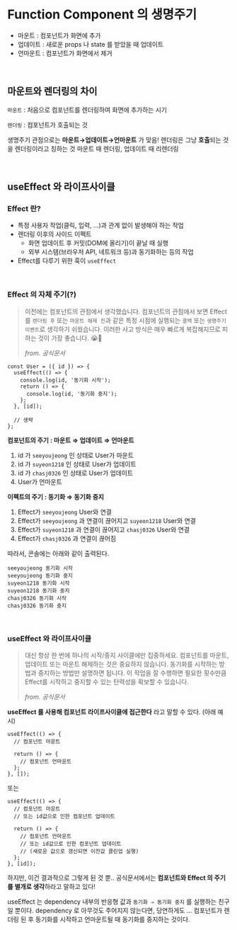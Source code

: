 # Function Component 의 생명주기

- 마운트 : 컴포넌트가 화면에 추가
- 업데이트 : 새로운 props 나 state 를 받았을 때 업데이트
- 언마운트 : 컴포넌트가 화면에서 제거

<br>

## 마운트와 렌더링의 차이

`마운트` : 처음으로 컴포넌트를 렌더링하여 화면에 추가하는 시기

`렌더링` : 컴포넌트가 호출되는 것

생명주기 관점으로는 **마운트→업데이트→언마운트** 가 맞음!
렌더링은 그냥 **호출**되는 것을 렌더링이라고 칭하는 것
마운트 때 렌더링, 업데이트 때 리렌더링

<br>

## useEffect 와 라이프사이클

### Effect 란?

- 특정 사용자 작업(클릭, 입력, …)과 관계 없이 발생해야 하는 작업
- 렌더링 이후의 사이드 이펙트
  - 화면 업데이트 후 커밋(DOM에 올리기)이 끝날 때 실행
  - 외부 시스템(브라우저 API, 네트워크 등)과 동기화하는 등의 작업
- Effect를 다루기 위한 훅이 `useEffect`

<br>

### **Effect 의 자체 주기(?)**

> 이전에는 컴포넌트의 관점에서 생각했습니다. 컴포넌트의 관점에서 보면 Effect를 `렌더링 후` 또는 `마운트 해제 전`과 같은 특정 시점에 실행되는 `콜백` 또는 `생명주기 이벤트`로 생각하기 쉬웠습니다. 이러한 사고 방식은 매우 빠르게 복잡해지므로 피하는 것이 가장 좋습니다. 😭🥲
>
> _from. 공식문서_

```tsx
const User = ({ id }) => {
  useEffect(() => {
    console.log(id, '동기화 시작');
    return () => {
      console.log(id, '동기화 중지');
    };
  }, [id]);

  // 생략
};
```

**컴포넌트의 주기 : 마운트 ⇒ 업데이트 ⇒ 언마운트**

1. id 가 `seeyoujeong` 인 상태로 User가 마운트
2. id 가 `suyeon1218` 인 상태로 User가 업데이트
3. id 가 `chasj0326` 인 상태로 User가 업데이트
4. User가 언마운트

**이펙트의 주기 : 동기화 ⇒ 동기화 중지**

1. Effect가 `seeyoujeong` User와 연결
2. Effect가 `seeyoujeong` 과 연결이 끊어지고 `suyeon1218` User와 연결
3. Effect가 `suyeon1218` 과 연결이 끊어지고 `chasj0326` User와 연결
4. Effect가 `chasj0326` 과 연결이 끊어짐

따라서, 콘솔에는 아래와 같이 출력된다.

```tsx
seeyoujeong 동기화 시작
seeyoujeong 동기화 중지
suyeon1218 동기화 시작
suyeon1218 동기화 중지
chasj0326 동기화 시작
chasj0326 동기화 중지
```

<br>

### useEffect 와 라이프사이클

> 대신 항상 한 번에 하나의 시작/중지 사이클에만 집중하세요. 컴포넌트를 마운트, 업데이트 또는 마운트 해제하는 것은 중요하지 않습니다. 동기화를 시작하는 방법과 중지하는 방법만 설명하면 됩니다. 이 작업을 잘 수행하면 필요한 횟수만큼 Effect를 시작하고 중지할 수 있는 탄력성을 확보할 수 있습니다.
>
> _from. 공식문서_

**useEffect 를 사용해 컴포넌트 라이프사이클에 접근한다** 라고 말할 수 있다. (아래 예시)

```tsx
useEffect(() => {
  // 컴포넌트 마운트

  return () => {
    // 컴포넌트 언마운트
  };
}, []);
```

또는

```tsx
useEffect(() => {
  // 컴포넌트 마운트
  // 또는 id값으로 인한 컴포넌트 업데이트

  return () => {
    // 컴포넌트 언마운트
    // 또는 id값으로 인한 컴포넌트 업데이트
    // (새로운 값으로 갱신되면 이전값 클린업 실행)
  };
}, [id]);
```

하지만, 이건 결과적으로 그렇게 된 것 뿐..
공식문서에서는 **컴포넌트와 Effect 의 주기를 별개로 생각**하라고 말하고 있다!

useEffect 는 dependency 내부의 반응형 값과 `동기화 ⇒ 동기화 중지` 를 실행하는 친구일 뿐이다. dependency 로 아무것도 주어지지 않는다면, 당연하게도 ... 컴포넌트가 렌더링 된 후 동기화를 시작하고 언마운트될 때 동기화를 중지하는 것이다.
